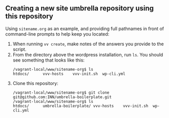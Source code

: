 ## Creating a new site umbrella repository using this repository

Using `sitename.org` as an example, and providing full pathnames in front of command-line prompts to help keep you located:

1. When running `vv create`, make notes of the answers you provide to the script.
2. From the directory above the wordpress installation, run `ls`. You should see something that looks like this:
	```
	/vagrant-local/www/sitename-org$ ls
	htdocs/      vvv-hosts    vvv-init.sh  wp-cli.yml
	```
3. Clone this repository:
	```
	/vagrant-local/www/sitename-org$ git clone git@github.com:INN/umbrella-boilerplate.git
	/vagrant-local/www/sitename-org$ ls
	htdocs/      umbrella-boilerplate/ vvv-hosts    vvv-init.sh  wp-cli.yml
	```

